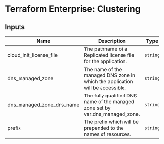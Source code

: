 # Terraform Enterprise: Clustering

## Inputs

| Name | Description | Type | Default | Required |
|------|-------------|------|---------|:-----:|
| cloud\_init\_license\_file | The pathname of a Replicated license file for the application. | `string` | n/a | yes |
| dns\_managed\_zone | The name of the managed DNS zone in which the application will be accessible. | `string` | n/a | yes |
| dns\_managed\_zone\_dns\_name | The fully qualified DNS name of the managed zone set by var.dns\_managed\_zone. | `string` | n/a | yes |
| prefix | The prefix which will be prepended to the names of resources. | `string` | `"tfe-root-"` | no |

